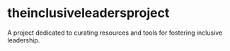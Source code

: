 # theinclusiveleadersproject
A project dedicated to curating resources and tools for fostering inclusive leadership.
